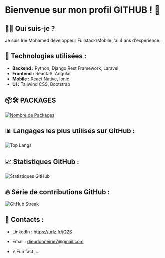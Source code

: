 # Bienvenue sur mon profil GITHUB ! 👋

## 👨‍💻 Qui suis-je ?
Je suis Irié Mohamed développeur Fullstack/Mobile j'ai 4 ans d'expérience.

## 🚀 Technologies utilisées :
- **Backend :** Python, Django Rest Framework, Laravel
- **Frontend :** ReactJS, Angular
- **Mobile :** React Native, Ionic
- **UI :** Tailwind CSS, Bootstrap

## 📦🛠 PACKAGES
[![Nombre de Packages](https://img.shields.io/github/package-json/dependency-version/Mohamed-78/rn-card-element/react-native-card-element)](https://github.com/Mohamed-78/rn-card-element)

## 📊 Langages les plus utilisés sur GitHub :
![Top Langs](https://github-readme-stats.vercel.app/api/top-langs/?username=Mohamed-78&layout=compact)

## 📈 Statistiques GitHub :
![Statistiques GitHub](https://github-readme-stats.vercel.app/api/?username=Mohamed-78&show_icons=true&count_private=true&hide=prs&theme=radical)

## 🔥 Série de contributions GitHub :
![GitHub Streak](https://github-readme-streak-stats.herokuapp.com/?user=Mohamed-78&theme=dark)

## 🤝 Contacts :
- LinkedIn : https://urlz.fr/jQ2S
- Email : dieudonneirie7@gmail.com

- ⚡ Fun fact: ...
